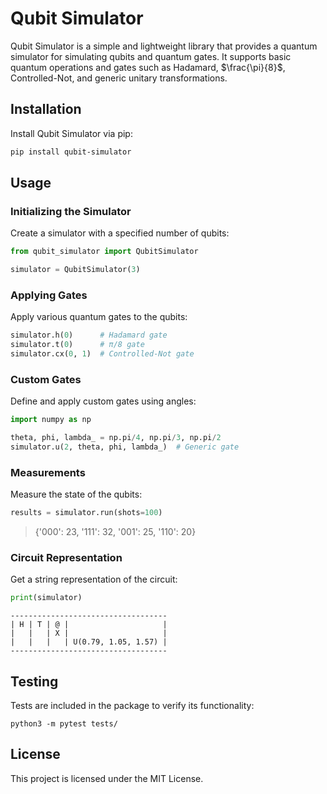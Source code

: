 # Qubit Simulator

Qubit Simulator is a simple and lightweight library that provides a quantum simulator for simulating qubits and quantum gates. It supports basic quantum operations and gates such as Hadamard, $\frac{\pi}{8}$, Controlled-Not, and generic unitary transformations.

## Installation

Install Qubit Simulator via pip:

```bash
pip install qubit-simulator
```

## Usage

### Initializing the Simulator

Create a simulator with a specified number of qubits:

```python
from qubit_simulator import QubitSimulator

simulator = QubitSimulator(3)
```

### Applying Gates

Apply various quantum gates to the qubits:

```python
simulator.h(0)      # Hadamard gate
simulator.t(0)      # π/8 gate
simulator.cx(0, 1)  # Controlled-Not gate
```

### Custom Gates

Define and apply custom gates using angles:

```python
import numpy as np

theta, phi, lambda_ = np.pi/4, np.pi/3, np.pi/2
simulator.u(2, theta, phi, lambda_)  # Generic gate
```

### Measurements

Measure the state of the qubits:

```python
results = simulator.run(shots=100)
```

> {'000': 23, '111': 32, '001': 25, '110': 20}

### Circuit Representation

Get a string representation of the circuit:

```python
print(simulator)
```

```plaintext
-----------------------------------
| H | T | @ |                     |
|   |   | X |                     |
|   |   |   | U(0.79, 1.05, 1.57) |
-----------------------------------
```

## Testing

Tests are included in the package to verify its functionality:

```shell
python3 -m pytest tests/
```

## License

This project is licensed under the MIT License.
